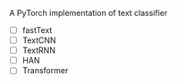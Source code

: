 A PyTorch implementation of text classifier
- [ ] fastText
- [ ] TextCNN
- [ ] TextRNN
- [ ] HAN
- [ ] Transformer
